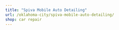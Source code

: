 ```yaml
---
title: "Spiva Mobile Auto Detailing"
url: /oklahoma-city/spiva-mobile-auto-detailing/
shop: car repair
---
```

